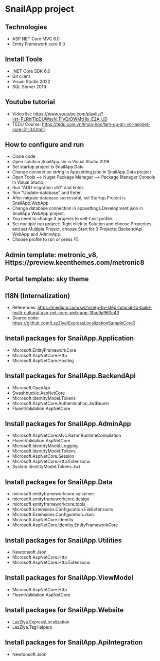 # SnailApp project 
## Technologies
- ASP.NET Core MVC 6.0
- Entity Framework core 6.0
## Install Tools
- .NET Core SDK 6.0
- Git client
- Visual Studio 2022
- SQL Server 2019
## Youtube tutorial
- Video list: https://www.youtube.com/playlist?list=PLRhlTlpDUWsyN_FiVQrDWMtHix_E2A_UD
- TEDU Course: https://tedu.com.vn/khoa-hoc/lam-du-an-voi-aspnet-core-31-34.html
## How to configure and run
- Clone code
- Open solution SnailApp.sln in Visual Studio 2019
- Set startup project is SnailApp.Data
- Change connection string in Appsetting.json in SnailApp.Data project
- Open Tools --> Nuget Package Manager -->  Package Manager Console in Visual Studio
- Run "ADD-migration db1"  and Enter.
- Run "Update-database" and Enter.
- After migrate database successful, set Startup Project is SnailApp.WebApp
- Change database connection in appsettings.Development.json in SnailApp.WebApp project.
- You need to change 3 projects to self-host profile.
- Set multiple run project: Right click to Solution and choose Properties and set Multiple Project, choose Start for 3 Projects: BackendApi, WebApp and AdminApp.
- Choose profile to run or press F5
## Admin template: metronic_v8, Https://preview.keenthemes.com/metronic8
## Portal template: sky theme
## I18N (Internalization)
- References: https://medium.com/swlh/step-by-step-tutorial-to-build-multi-cultural-asp-net-core-web-app-3fac9a960c43
- Source code: https://github.com/LazZiya/ExpressLocalizationSampleCore3
## Install packages for SnailApp.Application
- Microsoft.EntityFrameworkCore
- Microsoft.AspNetCore.Http
- Microsoft.AspNetCore.Hosting
## Install packages for SnailApp.BackendApi
- Microsoft.OpenApi
- Swashbuckle.AspNetCore
- Microsoft.IdentityModel.Tokens
- Microsoft.AspNetCore.Authentication.JwtBearer
- FluentValidation.AspNetCore
## Install packages for SnailApp.AdminApp
- Microsoft.AspNetCore.Mvc.Razor.RuntimeCompilation
- FluentValidation.AspNetCore
- Microsoft.IdentityModel.Logging
- Microsoft.IdentityModel.Tokens
- Microsoft.AspNetCore.Session
- Microsoft.AspNetCore.Http.Extensions
- System.IdentityModel.Tokens.Jwt
## Install packages for SnailApp.Data
- microsoft.entityframeworkcore.sqlserver
- microsoft.entityframeworkcore.design
- microsoft.entityframeworkcore.tools
- Microsoft.Extensions.Configuration.FileExtensions
- Microsoft.Extensions.Configuration.Json
- Microsoft.AspNetCore.Identity
- Microsoft.AspNetCore.Identity.EntityFrameworkCore
## Install packages for SnailApp.Utilities
- Newtonsoft.Json
- Microsoft.AspNetCore.Http
- Microsoft.AspNetCore.Http.Extensions
## Install packages for SnailApp.ViewModel
- Microsoft.AspNetCore.Http
- FluentValidation.AspNetCore
## Install packages for SnailApp.Website
- LazZiya.ExpressLocalization
- LazZiya.TagHelpers
## Install packages for SnailApp.ApiIntegration
- Newtonsoft.Json